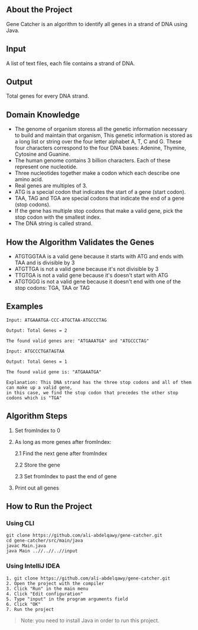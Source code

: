 ## About the Project

Gene Catcher is an algorithm to identify all genes in a strand of DNA using Java.

## Input

A list of text files, each file contains a strand of DNA.

## Output

Total genes for every DNA strand.

## Domain Knowledge

-   The genome of organism storess all the genetic information necessary to build and maintain that organism, This genetic information is stored as a long list or string over the four letter alphabet A, T, C and G. These four characters correspond to the four DNA bases: Adenine, Thymine, Cytosine and Guanine.
-   The human genome contains 3 billion characters. Each of these represent one nucleotide.
-   Three nucleotides together make a codon which each describe one amino acid.
-   Real genes are multiples of 3.
-   ATG is a special codon that indicates the start of a gene (start codon).
-   TAA, TAG and TGA are special codons that indicate the end of a gene (stop codons).
-   If the gene has multiple stop codons that make a valid gene, pick the stop codon with the smallest index.
-   The DNA string is called strand.

## How the Algorithm Validates the Genes

-   ATGTGGTAA is a valid gene because it starts with ATG and ends with TAA and is divisible by 3
-   ATGTTGA is not a valid gene because it's not divisible by 3
-   TTGTGA is not a valid gene because it's doesn't start with ATG
-   ATGTGGG is not a valid gene because it doesn't end with one of the stop codons: TGA, TAA or TAG

## Examples

```
Input: ATGAAATGA-CCC-ATGCTAA-ATGCCCTAG

Output: Total Genes = 2

The found valid genes are: "ATGAAATGA" and "ATGCCCTAG"
```

```
Input: ATGCCCTGATAGTAA

Output: Total Genes = 1

The found valid gene is: "ATGAAATGA"

Explanation: This DNA strand has the three stop codons and all of them can make up a valid gene,
in this case, we find the stop codon that precedes the other stop codons which is "TGA"
```

## Algorithm Steps

1. Set fromIndex to 0

2. As long as more genes after fromIndex:

    2.1 Find the next gene after fromIndex

    2.2 Store the gene

    2.3 Set fromIndex to past the end of gene

3. Print out all genes

## How to Run the Project

### Using CLI

    git clone https://github.com/ali-abdelqawy/gene-catcher.git
    cd gene-catcher/src/main/java
    javac Main.java
    java Main ..//..//..//input

### Using IntelliJ IDEA

    1. git clone https://github.com/ali-abdelqawy/gene-catcher.git
    2. Open the project with the compiler
    3. Click "Run" in the main menu
    4. Click "Edit configuration"
    5. Type "input" in the program arguments field
    6. Click "OK"
    7. Run the project

> Note: you need to install Java in order to run this project.
